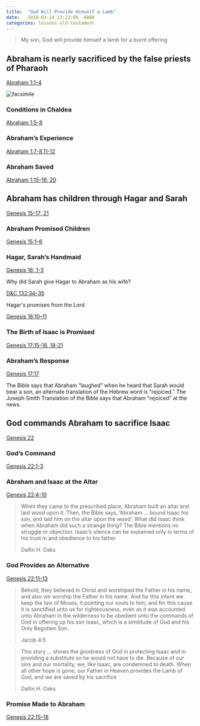 ```yaml
---
title:  "God Will Provide Himself a Lamb"
date:   2018-03-24 13:22:08 -0800
categories: lessons old-testament
---
```


> My son, God will provide himself a lamb for a burnt offering

## Abraham is nearly sacrificed by the false priests of Pharaoh

[Abraham 1:1-4](https://www.lds.org/scriptures/pgp/abr/1.1-4?lang=eng#0)

![facsimile](https://broadcast.lds.org/crowdsource/mobile/images/1241077/d94e124c51a346db884f45373fa31b35/2660x2522.jpg)


### Conditions in Chaldea

[Abraham 1:5-8](https://www.lds.org/scriptures/pgp/abr/1.5-8?lang=eng#5)

### Abraham’s Experience

[Abraham 1:7-8,11-12](https://www.lds.org/scriptures/pgp/abr/1.7-8%2C11-12?lang=eng#7)

### Abraham Saved

[Abraham 1:15–16, 20](https://www.lds.org/scriptures/pgp/abr/1.15-16%2C20?lang=eng#15)


## Abraham has children through Hagar and Sarah

[Genesis 15–17; 21](https://www.lds.org/scriptures/ot/gen/15?lang=eng)

### Abraham Promised Children

[Genesis 15:1–6](https://www.lds.org/scriptures/ot/gen/15.1-6?lang=eng#1)

### Hagar, Sarah’s Handmaid

[Genesis 16: 1-3](https://www.lds.org/scriptures/ot/gen/16.1-3?lang=eng#1)

Why did Sarah give Hagar to Abraham as his wife?

[D&C 132:34–35](https://www.lds.org/scriptures/dc-testament/dc/132.34-35?lang=eng#33)

Hagar's promises from the Lord

[Genesis 16:10–11](https://www.lds.org/scriptures/ot/gen/16.10-11?lang=eng#10)

### The Birth of Isaac is Promised

[Genesis 17:15–16, 18-21](https://www.lds.org/scriptures/ot/gen/17.15-16%2C18-21?lang=eng#15)

### Abraham’s Response

[Genesis 17:17](https://www.lds.org/scriptures/ot/gen/17.17?lang=eng#17)

The Bible says that Abraham “laughed” when he heard that Sarah would bear a son, an alternate translation of the Hebrew word is “rejoiced.” 
The Joseph Smith Translation of the Bible says that Abraham “rejoiced” at the news.


## God commands Abraham to sacrifice Isaac

[Genesis 22](https://www.lds.org/scriptures/ot/gen/22?lang=eng)

### God’s Command

[Genesis 22:1-3](https://www.lds.org/scriptures/ot/gen/22.1-3?lang=eng#1)

### Abraham and Isaac at the Altar

[Genesis 22:4-10](https://www.lds.org/scriptures/ot/gen/22.4-10?lang=eng#4)

> When they came to the prescribed place, Abraham built an altar and laid wood upon it. Then, the Bible says, ‘Abraham … bound Isaac his son, and laid him on the altar upon the wood’. What did Isaac think when Abraham did such a strange thing? The Bible mentions no struggle or objection. Isaac’s silence can be explained only in terms of his trust in and obedience to his father
> 
> Dallin H. Oaks

### God Provides an Alternative

[Genesis 22:11–13](https://www.lds.org/scriptures/ot/gen/22.11-13?lang=eng#11)

> Behold, they believed in Christ and worshiped the Father in his name, and also we worship the Father in his name. And for this intent we keep the law of Moses, it pointing our souls to him; and for this cause it is sanctified unto us for righteousness, even as it was accounted unto Abraham in the wilderness to be obedient unto the commands of God in offering up his son Isaac, which is a similitude of God and his Only Begotten Son.
>
> Jacob 4:5


> This story … shows the goodness of God in protecting Isaac and in providing a substitute so he would not have to die. Because of our sins and our mortality, we, like Isaac, are condemned to death. When all other hope is gone, our Father in Heaven provides the Lamb of God, and we are saved by his sacrifice
>
> Dallin H. Oaks


### Promise Made to Abraham

[Genesis 22:15–18](https://www.lds.org/scriptures/ot/gen/22.15-18?lang=eng#15)
